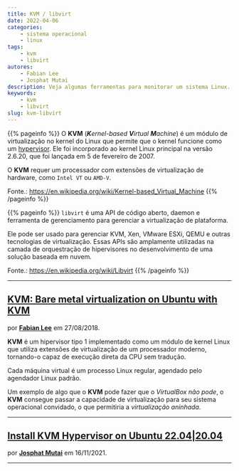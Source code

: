 ```yaml
---
title: KVM / libvirt
date: 2022-04-06
categories:
    - sistema operacional
    - linux
tags:
    - kvm
    - libvirt
autores:
    - Fabian Lee
    - Josphat Mutai
description: Veja algumas ferramentas para monitorar um sistema Linux.
keywords:
    - kvm
    - libvirt
slug: kvm-libvirt
---
```


{{% pageinfo %}}
O **KVM** (***K**ernel-based **V**irtual **M**achine*) é um módulo de virtualização no kernel do Linux que permite que o kernel funcione como um [hypervisor](https://en.wikipedia.org/wiki/Hypervisor). Ele foi incorporado ao kernel Linux principal na versão 2.6.20, que foi lançada em 5 de fevereiro de 2007.

O **KVM** requer um processador com extensões de virtualização de hardware, como `Intel VT` ou `AMD-V`.

Fonte.: <https://en.wikipedia.org/wiki/Kernel-based_Virtual_Machine>
{{% /pageinfo %}}

{{% pageinfo %}}
`libvirt` é uma API de código aberto, daemon e ferramenta de gerenciamento para gerenciar a virtualização de plataforma.

Ele pode ser usado para gerenciar KVM, Xen, VMware ESXi, QEMU e outras tecnologias de virtualização. Essas APIs são amplamente utilizadas na camada de orquestração de hipervisores no desenvolvimento de uma solução baseada em nuvem.

Fonte.: <https://en.wikipedia.org/wiki/Libvirt>
{{% /pageinfo %}}

---

## [KVM: Bare metal virtualization on Ubuntu with KVM](https://fabianlee.org/2018/08/27/kvm-bare-metal-virtualization-on-ubuntu-with-kvm/)

por [**Fabian Lee**](/autores/fabian-lee/) em 27/08/2018.

**KVM** é um hipervisor tipo 1 implementado como um módulo de kernel Linux que utiliza extensões de virtualização de um processador moderno, tornando-o capaz de execução direta da CPU sem tradução.

Cada máquina virtual é um processo Linux regular, agendado pelo agendador Linux padrão.

Um exemplo de algo que o **KVM** pode fazer que o *VirtualBox não pode*, o **KVM** consegue passar a capacidade de virtualização para seu sistema operacional convidado, o que permitiria a *virtualização aninhada*.

---

## [Install KVM Hypervisor on Ubuntu 22.04|20.04](https://computingforgeeks.com/install-kvm-hypervisor-on-ubuntu-linux/)

por [**Josphat Mutai**](/autores/josphat-mutai/) em 16/11/2021.

---
